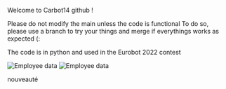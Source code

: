 Welcome to Carbot14 github !

Please do not modify the main unless the code is functional
To do so, please use a branch to try your things and merge
if everythings works as expected (:

The code is in python and used in the Eurobot 2022 contest

![Employee data](/repository/carbot14.png?raw=true "Employee Data title")
<img src="/repository/assets/employee.png" alt="Employee data" title="Employee Data title">

nouveauté